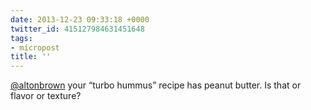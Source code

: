 ```yaml
---
date: 2013-12-23 09:33:18 +0000
twitter_id: 415127984631451648
tags:
- micropost
title: ''
---
```


[@altonbrown](https://twitter.com/altonbrown) your “turbo hummus” recipe has peanut butter. Is that or flavor or texture?

